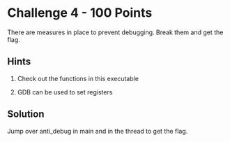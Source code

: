 Challenge 4 - 100 Points
========================
There are measures in place to prevent debugging. Break them and get the flag.

Hints
-----
1. Check out the functions in this executable

2. GDB can be used to set registers

Solution
--------
Jump over anti_debug in main and in the thread to get the flag.
